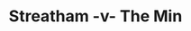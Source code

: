 ---
year: "2002"
serialNumber: "0265" 
game: "Streatham"
title: "Streatham -v- The Min"
gameLocation: ""
gameDate: ""
result: ""
resultType: ""
type: "game"
---